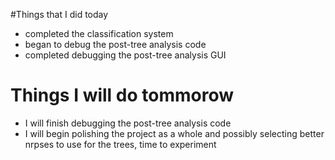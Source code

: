#Things that I did today
  * completed the classification system
  * began to debug the post-tree analysis code
  * completed debugging the post-tree analysis GUI
  
# Things I will do tommorow
  * I will finish debugging the post-tree analysis code
  * I will begin polishing the project as a whole and possibly selecting better nrpses to use for the trees, time to experiment
  
